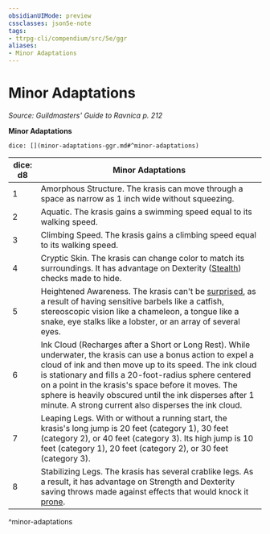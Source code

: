 ```yaml
---
obsidianUIMode: preview
cssclasses: json5e-note
tags:
- ttrpg-cli/compendium/src/5e/ggr
aliases:
- Minor Adaptations
---
```

# Minor Adaptations
*Source: Guildmasters' Guide to Ravnica p. 212* 

**Minor Adaptations**

`dice: [](minor-adaptations-ggr.md#^minor-adaptations)`

| dice: d8 | Minor Adaptations |
|----------|-------------------|
| 1 | Amorphous Structure. The krasis can move through a space as narrow as 1 inch wide without squeezing. |
| 2 | Aquatic. The krasis gains a swimming speed equal to its walking speed. |
| 3 | Climbing Speed. The krasis gains a climbing speed equal to its walking speed. |
| 4 | Cryptic Skin. The krasis can change color to match its surroundings. It has advantage on Dexterity ([Stealth](Інструменти%20ДМ/CLI/rules/skills.md#Stealth)) checks made to hide. |
| 5 | Heightened Awareness. The krasis can't be [surprised](Інструменти%20ДМ/CLI/rules/conditions.md#Surprised), as a result of having sensitive barbels like a catfish, stereoscopic vision like a chameleon, a tongue like a snake, eye stalks like a lobster, or an array of several eyes. |
| 6 | Ink Cloud (Recharges after a Short or Long Rest). While underwater, the krasis can use a bonus action to expel a cloud of ink and then move up to its speed. The ink cloud is stationary and fills a 20-foot-radius sphere centered on a point in the krasis's space before it moves. The sphere is heavily obscured until the ink disperses after 1 minute. A strong current also disperses the ink cloud. |
| 7 | Leaping Legs. With or without a running start, the krasis's long jump is 20 feet (category 1), 30 feet (category 2), or 40 feet (category 3). Its high jump is 10 feet (category 1), 20 feet (category 2), or 30 feet (category 3). |
| 8 | Stabilizing Legs. The krasis has several crablike legs. As a result, it has advantage on Strength and Dexterity saving throws made against effects that would knock it [prone](Інструменти%20ДМ/CLI/rules/conditions.md#Prone). |
^minor-adaptations